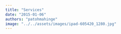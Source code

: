 ```yaml
---
title: "Services"
date: "2015-01-06"
authors: "patohmahinge"
image: "../../assets/images/ipad-605420_1280.jpg"
---
```



